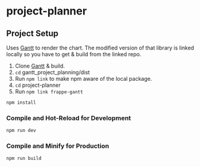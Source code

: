 # project-planner

## Project Setup

Uses [Gantt](https://github.com/Icecube50/gantt_project_planning) to render the chart. The modified version of that library is linked locally so you have to get & build from the linked repo.

1. Clone [Gantt](https://github.com/Icecube50/gantt_project_planning) & build.
2. `cd` gantt_project_planning/dist
3. Run `npm link` to make npm aware of the local package.
4. `cd` project-planner
5. Run `npm link frappe-gantt`

```sh
npm install
```

### Compile and Hot-Reload for Development

```sh
npm run dev
```

### Compile and Minify for Production

```sh
npm run build
```
